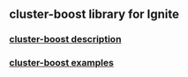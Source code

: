 ## cluster-boost library for Ignite

### [cluster-boost description](https://technologicgroup.github.io/cluster-boost)
### [cluster-boost examples](https://technologicgroup.github.io/cluster-boost-examples)
